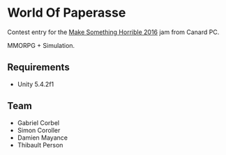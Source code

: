 # World Of Paperasse

Contest entry for the [Make Something Horrible 2016](https://itch.io/jam/make-something-horrible-2016) jam from Canard PC.

MMORPG + Simulation.

## Requirements

- Unity 5.4.2f1

## Team

- Gabriel Corbel
- Simon Coroller
- Damien Mayance
- Thibault Person
